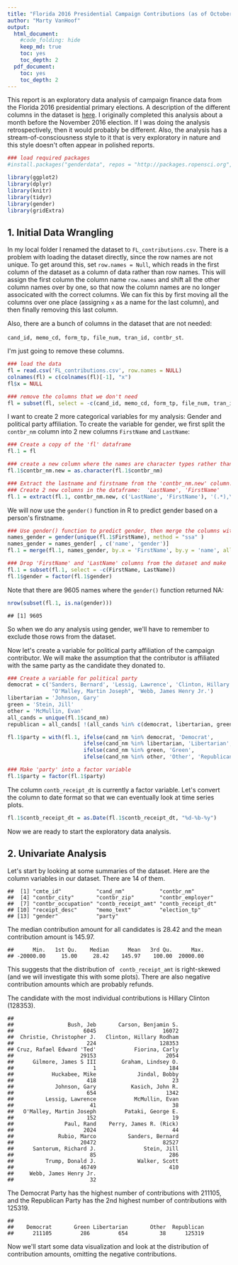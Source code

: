 ```yaml
---
title: "Florida 2016 Presidential Campaign Contributions (as of October 2016)"
author: "Marty VanHoof"
output:
  html_document:
    #code_folding: hide
    keep_md: true
    toc: yes
    toc_depth: 2
  pdf_document:
    toc: yes
    toc_depth: 2
---
```


This report is an exploratory data analysis of campaign finance data from the Florida 2016 presidential primary elections.  A description of the different columns in the dataset is [here](https://www.dropbox.com/s/2fc15css7bp0jgq/CONTRIBUTOR_FORMAT.txt?dl=0).  I originally completed this analysis about a month before the November 2016 election.  If I was doing the analysis retrospectively, then it would probably be different.  Also, the analysis has a stream-of-consciousness style to it that is very exploratory in nature and this style doesn't often appear in polished reports.


```r
### load required packages
#install.packages("genderdata", repos = "http://packages.ropensci.org", type = #"source")

library(ggplot2)
library(dplyr)
library(knitr)
library(tidyr)
library(gender)
library(gridExtra)
```

## 1. Initial Data Wrangling

In my local folder I renamed the dataset to `FL_contributions.csv`.  There is a problem with loading the dataset directly, since the row names are not unique.  To get around this, set `row.names = Null`, which reads in the first column of the dataset as a column of data rather than row names.  This will assign the first column the column name `row.names` and shift all the other column names over by one, so that now the column names are no longer associcated with the correct columns.  We can fix this by first moving all the columns over one place (assigning `x` as a name for the last column), and then finally removing this last column.  

Also, there are a bunch of columns in the dataset that are not needed:

`cand_id, memo_cd, form_tp, file_num, tran_id, contbr_st`. 

I'm just going to remove these columns.


```r
### load the data
fl = read.csv('FL_contributions.csv', row.names = NULL)
colnames(fl) = c(colnames(fl)[-1], "x")
fl$x = NULL

### remove the columns that we don't need
fl = subset(fl, select = -c(cand_id, memo_cd, form_tp, file_num, tran_id, contbr_st))
```

I want to create 2 more categorical variables for my analysis:  Gender and political party affiliation.  To create the variable for gender, we first split the ` contbr_nm` column into 2 new columns `FirstName` and `LastName`:


```r
### Create a copy of the 'fl' dataframe
fl.1 = fl

### create a new column where the names are character types rather than factors
fl.1$contbr_nm.new = as.character(fl.1$contbr_nm)

### Extract the lastname and firstname from the 'contbr_nm.new' column.  
### Create 2 new columns in the dataframe:  'LastName', 'FirstName'
fl.1 = extract(fl.1, contbr_nm.new, c('LastName', 'FirstName'), '(.*),\\s*(\\S*)\\s*.*', fill = 'left', perl = TRUE)
```

We will now use the `gender()` function in R to predict gender based on a person's firstname.


```r
### Use gender() function to predict gender, then merge the columns with 'fl.1'
names_gender = gender(unique(fl.1$FirstName), method = "ssa" )
names_gender = names_gender[ , c('name', 'gender')]
fl.1 = merge(fl.1, names_gender, by.x = 'FirstName', by.y = 'name', all.x = TRUE)

### Drop 'FirstName' and 'LastName' columns from the dataset and make 'gender' into a factor variable
fl.1 = subset(fl.1, select = -c(FirstName, LastName))
fl.1$gender = factor(fl.1$gender)
```

Note that there are 9605 names where the `gender()` function returned NA:


```r
nrow(subset(fl.1, is.na(gender)))
```

```
## [1] 9605
```

So when we do any analysis using gender, we'll have to remember to exclude those rows from the dataset.  

Now let's create a variable for political party affiliation of the campaign contributor.  We will make the assumption that the contributor is affiliated with the same party as the candidate they donated to.


```r
### Create a variable for political party
democrat = c('Sanders, Bernard', 'Lessig, Lawrence', 'Clinton, Hillary Rodham',
              "O'Malley, Martin Joseph", 'Webb, James Henry Jr.')
libertarian = 'Johnson, Gary'
green = 'Stein, Jill'
other = 'McMullin, Evan'
all_cands = unique(fl.1$cand_nm)
republican = all_cands[ !(all_cands %in% c(democrat, libertarian, green, other))]

fl.1$party = with(fl.1, ifelse(cand_nm %in% democrat, 'Democrat',
                        ifelse(cand_nm %in% libertarian, 'Libertarian',
                        ifelse(cand_nm %in% green, 'Green',
                        ifelse(cand_nm %in% other, 'Other', 'Republican')))))

### Make 'party' into a factor variable
fl.1$party = factor(fl.1$party)
```

The column `contb_receipt_dt` is currently a factor variable.  Let's convert the column to date format so that we can eventually look at time series plots.


```r
fl.1$contb_receipt_dt = as.Date(fl.1$contb_receipt_dt, "%d-%b-%y")
```

Now we are ready to start the exploratory data analysis.

## 2. Univariate Analysis

Let's start by looking at some summaries of the dataset.  Here are the column variables in our dataset.  There are 14 of them.


```
##  [1] "cmte_id"           "cand_nm"           "contbr_nm"        
##  [4] "contbr_city"       "contbr_zip"        "contbr_employer"  
##  [7] "contbr_occupation" "contb_receipt_amt" "contb_receipt_dt" 
## [10] "receipt_desc"      "memo_text"         "election_tp"      
## [13] "gender"            "party"
```

The median contribution amount for all candidates is 28.42 and the mean contribution amount is 145.97.


```
##      Min.   1st Qu.    Median      Mean   3rd Qu.      Max. 
## -20000.00     15.00     28.42    145.97    100.00  20000.00
```

This suggests that the distribution of ` contb_receipt_amt` is right-skewed (and we will investigate this with some plots).  There are also negative contribution amounts which are probably refunds.

The candidate with the most individual contributions is Hillary Clinton (128353).


```
## 
##                 Bush, Jeb       Carson, Benjamin S. 
##                      6045                     16072 
##  Christie, Christopher J.   Clinton, Hillary Rodham 
##                       224                    128353 
## Cruz, Rafael Edward 'Ted'            Fiorina, Carly 
##                     29153                      2054 
##      Gilmore, James S III        Graham, Lindsey O. 
##                         1                       184 
##            Huckabee, Mike             Jindal, Bobby 
##                       418                        23 
##             Johnson, Gary           Kasich, John R. 
##                       654                      1342 
##          Lessig, Lawrence            McMullin, Evan 
##                        41                        38 
##   O'Malley, Martin Joseph         Pataki, George E. 
##                       152                        19 
##                Paul, Rand    Perry, James R. (Rick) 
##                      2024                        44 
##              Rubio, Marco          Sanders, Bernard 
##                     20472                     82527 
##      Santorum, Richard J.               Stein, Jill 
##                        85                       286 
##          Trump, Donald J.             Walker, Scott 
##                     46749                       410 
##     Webb, James Henry Jr. 
##                        32
```

The Democrat Party has the highest number of contributions with 211105, and the Republican Party has the 2nd highest number of contributions with 125319.


```
## 
##    Democrat       Green Libertarian       Other  Republican 
##      211105         286         654          38      125319
```

Now we'll start some data visualization and look at the distribution of contribution amounts, omitting the negative contributions.

